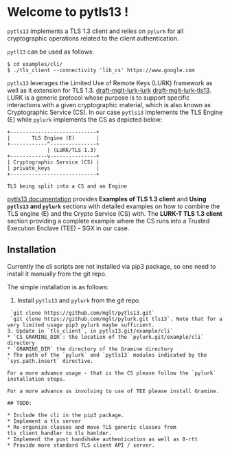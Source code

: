 # Welcome to pytls13 !

`pytls13` implements a TLS 1.3 client and relies on `pylurk` for all cryptographic operations related to the client authentication. 
 
`pytl13` can be used as follows:
 
```
$ cd examples/cli/
$ ./tls_client --connectivity 'lib_cs' https://www.google.com
```

`pytls13` leverages the Limited Use of Remote Keys (LURK) framework as well as it extension for TLS 1.3. [draft-mglt-lurk-lurk](https://datatracker.ietf.org/doc/draft-mglt-lurk-lurk/) [draft-mglt-lurk-tls13](https://datatracker.ietf.org/doc/draft-mglt-lurk-tls13/).
LURK is a generic protocol whose purpose is to support specific interactions with a given cryptographic material, which is also known as Cryptographic Service (CS). In our case `pytls13` implements the TLS Engine (E) while `pylurk` implements the CS as depicted below:

```
+----------------------------+
|       TLS Engine (E)       |
+------------^---------------+
             | (LURK/TLS 1.3)
+------------v---------------+
| Cryptographic Service (CS) |
| private_keys               |
+----------------------------+

TLS being split into a CS and an Engine
```

[pytls13 documentation](https://pytls13.readthedocs.io/en/latest/) provides **Examples of TLS 1.3 client** and  **Using `pytls13` and `pylurk`** sections with detailed examples on how to combine the TLS engine (E) and the Crypto Service (CS) with.  The **LURK-T TLS 1.3 client** section providing a complete example where the CS runs into a Trusted Execution Enclave (TEE) - SGX in our case. 

## Installation

Currently the cli scripts are not installed via pip3 package, so one need to install it manually from the git repo.

The simple installation is as follows:
1. Install `pytls13` and `pylurk` from the git repo.
  ```
   `git clone https://github.com/mglt/pytls13.git`
   `git clone https://github.com/mglt/pylurk.git tls13`. Note that for a very limited usage pip3 pylurk maybe sufficient. 
3. Update in `tls_client`, in pytls13.git/example/cli`
  * `CS_GRAMINE_DIR`: the location of the `pylurk.git/example/cli` directory
  * `GRAMINE_DIR` the directory of the Gramine directory
  * The path of the `pylurk` and `pytls13` modules indicated by the `sys.path.insert` directive.

For a more advamce usage - that is the CS please follow the `pylurk` installation steps.

For a more advance us involving to use of TEE please install Gramine.

## TODO:

* Include the cli in the pip3 package.
* Implement a tls server
  * Re-organize classes and move TLS generic classes from tls_client_handler to tls_hanlder. 
* Implement the post handshake authentication as well as 0-rtt
* Provide more standard TLS client API / server.  
